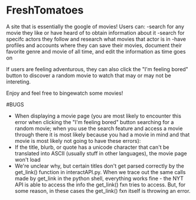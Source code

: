 # FreshTomatoes

A site that is essentially the google of movies! Users can:
  -search for any movie they like or have heard of to obtain information about it
  -search for specifc actors they follow and research what movies that actor is in
  -have profiles and accounts where they can save their movies, document their favorite genre and movie of all time, and edit the information as time goes on

If users are feeling adventurous, they can also click the "I'm feeling bored" button to discover a random movie to watch that may or may not be intereting.

Enjoy and feel free to bingewatch some movies!


#BUGS
* When displaying a movie page (you are most likely to encounter this error when clicking the "I'm feeling bored" button searching for a random movie; when you use the search feature and access a movie through there it is most likely because you had a movie in mind and that movie is most likely not going to have these errors):
 * If the title, blurb, or quote has a unicode character that can't be translated into ASCII (usually stuff in other languages), the movie page won't load
 * We're unclear why, but certain titles don't get parsed correctly by the get_link() function in interactAPI.py. When we trace out the same calls made by get_link in the python shell, everything works fine - the NYT API is able to access the info the get_link() fxn tries to access. But, for some reason, in these cases the get_link() fxn itself is throwing an error.